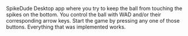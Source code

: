 SpikeDude
Desktop app where you try to keep the ball from touching the spikes on the bottom. You control the ball with WAD and/or their corresponding arrow keys. Start the game by pressing any one of those buttons. Everything that was implemented works.